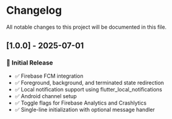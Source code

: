 # Changelog

All notable changes to this project will be documented in this file.

## [1.0.0] - 2025-07-01

### 🎉 Initial Release

- ✅ Firebase FCM integration
- ✅ Foreground, background, and terminated state redirection
- ✅ Local notification support using flutter_local_notifications
- ✅ Android channel setup
- ✅ Toggle flags for Firebase Analytics and Crashlytics
- ✅ Single-line initialization with optional message handler
